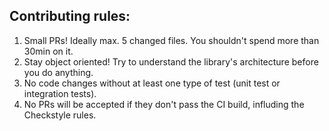 ## Contributing rules:

1. Small PRs! Ideally max. 5 changed files. You shouldn't spend more than 30min on it.
2. Stay object oriented! Try to understand the library's architecture before you do anything. 
3. No code changes without at least one type of test (unit test or integration tests).
4. No PRs will be accepted if they don't pass the CI build, influding the Checkstyle rules.
